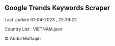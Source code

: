 

## Google Trends Keywords Scraper 
 
Last Update 01-04-2023 , 22:39:22

Country List :
VIETNAM.json



© Abdul Muttaqin 
